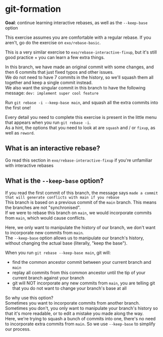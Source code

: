 # git-formation

**Goal**: continue learning interactive rebases, as well as the `--keep-base` option

This exercise assumes you are comfortable with a regular rebase. If you aren't, go do the exercise on `exo/rebase-basic`.

This is a very similar exercise to `exo/rebase-interactive-fixup`, but it's still good practice + you can learn a few extra things.

In this branch, we have made an original commit with some changes, and then 6 commits that just fixed typos and other issues.  
We do not need to have 7 commits in the history, so we'll squash them all together and keep a single commit instead.  
We also want the singular commit in this branch to have the following message: `dev: implement super cool feature`

Run `git rebase -i --keep-base main`, and squash all the extra commits into the first one!

Every detail you need to complete this exercise is present in the little menu that appears when you run `git rebase -i`.  
As a hint, the options that you need to look at are `squash` and / or `fixup`, as well as `reword`.

## What is an interactive rebase?

Go read this section in `exo/rebase-interactive-fixup` if you're unfamiliar with interactive rebases

## What is the `--keep-base` option?

If you read the first commit of this branch, the message says `made a commit that will generate conflicts with main if you rebase`  
This branch is based on a previous commit of the `main` branch. This means the branches are not "synchronised".  
If we were to rebase this branch on `main`, we would incorporate commits from `main`, which would cause conflicts.

Here, we only want to manipulate the history of our branch, we don't want to incorporate new commits from `main`.  
The `--keep-base` option allows us to manipulate our branch's history, without changing the actual base (literally, "keep the base").

When you run `git rebase --keep-base main`, git will:

- find the common ancestor commit between your current branch and `main`
- replay all commits from this common ancestor until the tip of your current branch against your branch
- git will NOT incorporate any new commits from `main`, you are telling git that you do not want to change your branch's base at all

So why use this option?  
Sometimes you want to incorporate commits from another branch. Sometimes you don't, you only want to manipulate your branch's history so that it's more readable, or to edit a mistake you made along the way.  
Here, we're trying to squash a bunch of commits into one, there's no need to incorporate extra commits from `main`. So we use `--keep-base` to simplify our process.
